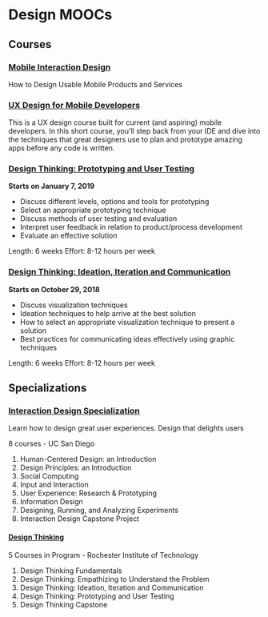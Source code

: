 # Design MOOCs

## Courses

### [Mobile Interaction Design](https://www.coursera.org/learn/mobile-interaction-design)
How to Design Usable Mobile Products and Services

### [UX Design for Mobile Developers](https://eu.udacity.com/course/ux-design-for-mobile-developers--ud849)

This is a UX design course built for current (and aspiring) mobile developers. In this short course, you'll step back from your IDE and dive into the techniques that great designers use to plan and prototype amazing apps before any code is written.

### [Design Thinking: Prototyping and User Testing](https://www.edx.org/course/design-thinking-prototyping-user-testing-ritx-think504x)

**Starts on January 7, 2019**

- Discuss different levels, options and tools for prototyping
- Select an appropriate prototyping technique
- Discuss methods of user testing and evaluation
- Interpret user feedback in relation to product/process development
- Evaluate an effective solution

Length:  6 weeks
Effort:  8-12 hours per week

### [Design Thinking: Ideation, Iteration and Communication](https://www.edx.org/course/design-thinking-ideation-iteration-ritx-think503x)

**Starts on October 29, 2018**

- Discuss visualization techniques
- Ideation techniques to help arrive at the best solution
- How to select an appropriate visualization technique to present a solution
- Best practices for communicating ideas effectively using graphic techniques



Length:  6 weeks
Effort:  8-12 hours per week

## Specializations

### [Interaction Design Specialization](https://www.coursera.org/specializations/interaction-design)
Learn how to design great user experiences. Design that delights users

8 courses - UC San Diego

1. Human-Centered Design: an Introduction
2. Design Principles: an Introduction
3. Social Computing
4. Input and Interaction
5. User Experience: Research & Prototyping
6. Information Design
7. Designing, Running, and Analyzing Experiments
8. Interaction Design Capstone Project

#### [Design Thinking](https://www.edx.org/micromasters/design-thinking)

5 Courses in Program -  Rochester Institute of Technology

1. Design Thinking Fundamentals
2. Design Thinking: Empathizing to Understand the Problem
3. Design Thinking: Ideation, Iteration and Communication
4. Design Thinking: Prototyping and User Testing
5. Design Thinking Capstone